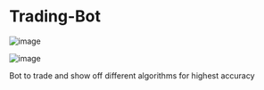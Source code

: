 # Trading-Bot
![image](https://github.com/user-attachments/assets/6a2edf70-b5b9-48ae-a98e-63c7742a41bb)


![image](https://github.com/user-attachments/assets/70252339-8f59-48ee-94da-19bcc5089953)

Bot to trade and show off different algorithms for highest accuracy 
